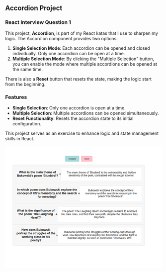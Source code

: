 
## Accordion Project

### React Interview Question 1

This project, **Accordion**, is part of my React katas that I use to sharpen my logic. The Accordion component provides two options:

1. **Single Selection Mode**: Each accordion can be opened and closed individually. Only one accordion can be open at a time.
2. **Multiple Selection Mode**: By clicking the "Multiple Selection" button, you can enable the mode where multiple accordions can be opened at the same time.

There is also a **Reset** button that resets the state, making the logic start from the beginning.

### Features

- **Single Selection**: Only one accordion is open at a time.
- **Multiple Selection**: Multiple accordions can be opened simultaneously.
- **Reset Functionality**: Resets the accordion state to its initial configuration.

This project serves as an exercise to enhance logic and state management skills in React.

![Alt text](/Accordion//src/assets/accordian.png)
